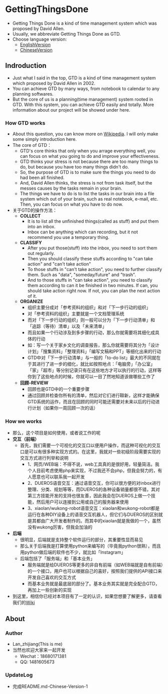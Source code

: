 # GettingThingsDone
- Getting Things Done is a kind of time management system which was proposed by David Allen.
- Usually, we abbreviate Getting Things Done as GTD.
- Choose language version: 
  - [EnglishVersion](./README_en.md)
  - [ChineseVersion](./README.md)

## Indroduction
- Just what I said in the top, GTD is a kind of time management system which proposed by David Allen in 2002.
- You can achieve GTD by many ways, from notebook to calendar to any planning softwares.
- But the core of us is a planning(time management) system rooted in GTD. With this system, you can achieve GTD easily and totally. More information about our project will be showed under here.

### How GTD works
- About this question, you can know more on [Wikipedia](https://en.wikipedia.org/wiki/Getting_Things_Done). I will only make some simply introduction here.
- The core of GTD：
  - GTD's core thinks that only when you arrage everything well, you can focus on what you going to do and improve your effectiveness.
  - GTD thinks your stress is not because there are too many things to do, but because you have too many things didn't do.
  - So, the purpose of GTD is to make sure the things you need to do had been all finished.
  - And, David Allen thinks, the stress is not from task itself, but the messes causes by the tasks remain in your brain.
  - The things we have to do is to list the tasks in our brain into a file system which out of your brain, such as real notebook, e-mail, etc. Then, you can focus on what you have to do now. 
- 关于GTD的操作方法：
  - **COLLECT**
    - It is to list all the unfinished things(called as stuff) and put them into an inbox.
    - Inbox can be anything which can recording, but it not recommend you use a temporary thing.
  - **CLASSIFY**
    - After you put those(stuff) into the inbox, you need to sort them out regularly.
    - Then you should classify these stuffs according to "can take action" and "can't take action"
    - To those stuffs in "can't take action", you need to further classify them. Such as "data", "someday/future" and "trash".
    - And to those stuffs in "can take action", you need to classify them according to can it be finished in two minutes. If can, you should take action right now. If not, you can plan the next action of it.
  - **ORGANIZE**
    - 组织主要分成对「参考资料的组织」和对「下一步行动的组织」
    - 对「参考资料的组织」主要就是一个文档管理系统
    - 而对「下一步行动的组织」则一般可以分为「下一步行动清单」和「追踪（等待）清单」以及「未来清单」
    - 而且如果一个行动涉及到多步骤的行动，那么你就需要将其细化成具体的行动
    - 如：写一个关于家乡文化的调查报告，那么你就需要将其分为「设计计划」「搜集资料」「整理资料」「编写文稿和PPT」等细化出来的行动
    - GTD中对「下一步行动清单」与一般的「to-do list」最大的不同就在于其进行了进一步的细化，就比如按照地点：「电脑旁」「办公室」「家」「超市」等分别记录只有在这些地方才可以执行的行动，这样等你到了这些地点的时候，你就可以一目了然地知道该做哪些工作了
  - **回顾-REVIEW**
    - 回顾也是GTD中的一个重要步骤
    - 通过回顾并检查你所有的清单，然后对它们进行鞥新，这样才能确保GTD系统的运作，而且在回顾的同时可能还需要对未来以后的行动进行计划（如果你一周回顾一次的话）
### How we works
- 那么，这个项目是如何使用，或者说工作的呢
- **交互（前端）**
  - 首先，我们需要一个可视化的交互口以便用户操作，而这种可视化的交互口是可以有很多种实现方式的。在这里，我就对一些初级阶段需要实现的交互方式进行列举和说明
    - 1、网页/WEB端：不得不说，web工具真的是很好用，轻量简洁。我个人目前考虑使用php来实现，不过我还不会php，但我会努力的，有人愿意也可以联系我一起开发
    - 2、DUEROS语音交互：通过语音交互，你可以很方便的对inbox进行整理、分类、规划等等，而DUEROS的各种设备销量都很不错，其对第三方技能开发的支持也很友善，因此我会在DUEROS上做一个技能，然后用户可以连接到公用或自己的服务器来使用
    - 3、xiaolan/wukong-robot语音交互：xiaolan和wukong-robot都是运行在各种DIY设备上的语音交互机器人，但它们与DUEROS的区别就是其都由广大开发者制作的。而其中的xiaolan就是我做的一个，虽然没有wukong厉害，但我会加油的
- **后端**
  - 很明显，后端就是支持整个软件运行的部分，其重要性显而易见
  - 那么关于后端我是打算使用python来编写的（毕竟我python很熟），而且用python做后端的软件也不少，就比如「Instagram」
  - 后端包括了「服务端」和「基本业务」
    - 服务端就是给DUEROS等更多的非自有前端（如WEB端就是自有前端）的一个接口，用户也可以根据自己的喜好，按照我们提供的API接口来开发自己喜欢的交互方式
    - 而基本业务就是最底层的部分了。基本业务其实就是完全配合GTD，再加上一些创新的实现
- 到这里，相信你已经对本项目有了一定的认识，如果您想要了解更多，请查看我们的[Wiki](https://github.com/xiaoland/GettingThingsDone/wiki)

## About

### Author
- Lan_zhijiang(This is me)
- 当然也欢迎大家来一起开发
  - Wechat：18680171381
  - QQ: 1481605673

### UpdateLog
- 完成README.md-Chinese-Version-1
